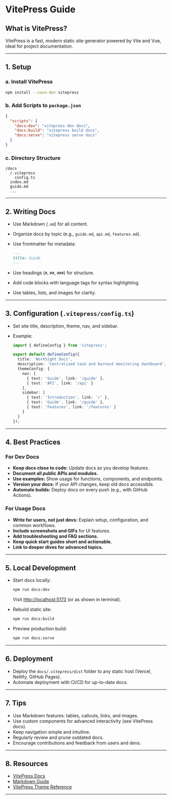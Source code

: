 # VitePress Guide

## What is VitePress?

VitePress is a fast, modern static site generator powered by Vite and Vue, ideal for project documentation.

---

## 1. Setup

### a. Install VitePress

```sh
npm install --save-dev vitepress
```

### b. Add Scripts to `package.json`

```json
{
  "scripts": {
    "docs:dev": "vitepress dev docs",
    "docs:build": "vitepress build docs",
    "docs:serve": "vitepress serve docs"
  }
}
```

### c. Directory Structure

```
/docs
  /.vitepress
    config.ts
  index.md
  guide.md
  ...
```

---

## 2. Writing Docs

- Use Markdown (`.md`) for all content.
- Organize docs by topic (e.g., `guide.md`, `api.md`, `features.md`).
- Use frontmatter for metadata:

  ```markdown
  ---
  title: Guide
  ---
  ```

- Use headings (`#`, `##`, `###`) for structure.
- Add code blocks with language tags for syntax highlighting.
- Use tables, lists, and images for clarity.

---

## 3. Configuration (`.vitepress/config.ts`)

- Set site title, description, theme, nav, and sidebar.
- Example:

  ```typescript
  import { defineConfig } from 'vitepress';

  export default defineConfig({
    title: 'WorkSight Docs',
    description: 'Centralized task and burnout monitoring dashboard',
    themeConfig: {
      nav: [
        { text: 'Guide', link: '/guide' },
        { text: 'API', link: '/api' }
      ],
      sidebar: [
        { text: 'Introduction', link: '/' },
        { text: 'Guide', link: '/guide' },
        { text: 'Features', link: '/features' }
      ]
    }
  });
  ```

---

## 4. Best Practices

### For Dev Docs

- **Keep docs close to code:** Update docs as you develop features.
- **Document all public APIs and modules.**
- **Use examples:** Show usage for functions, components, and endpoints.
- **Version your docs:** If your API changes, keep old docs accessible.
- **Automate builds:** Deploy docs on every push (e.g., with GitHub Actions).

### For Usage Docs

- **Write for users, not just devs:** Explain setup, configuration, and common workflows.
- **Include screenshots and GIFs** for UI features.
- **Add troubleshooting and FAQ sections.**
- **Keep quick start guides short and actionable.**
- **Link to deeper dives for advanced topics.**

---

## 5. Local Development

- Start docs locally:

  ```sh
  npm run docs:dev
  ```

  Visit [http://localhost:5173](http://localhost:5173) (or as shown in terminal).

- Rebuild static site:

  ```sh
  npm run docs:build
  ```

- Preview production build:

  ```sh
  npm run docs:serve
  ```

---

## 6. Deployment

- Deploy the `docs/.vitepress/dist` folder to any static host (Vercel, Netlify, GitHub Pages).
- Automate deployment with CI/CD for up-to-date docs.

---

## 7. Tips

- Use Markdown features: tables, callouts, links, and images.
- Use custom components for advanced interactivity (see VitePress docs).
- Keep navigation simple and intuitive.
- Regularly review and prune outdated docs.
- Encourage contributions and feedback from users and devs.

---

## 8. Resources

- [VitePress Docs](https://vitepress.dev/)
- [Markdown Guide](https://www.markdownguide.org/)
- [VitePress Theme Reference](https://vitepress.dev/reference/default-theme-config)

---
